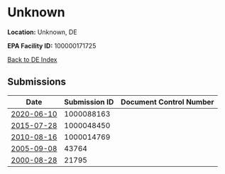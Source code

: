 # Unknown

**Location:** Unknown, DE

**EPA Facility ID:** 100000171725

[Back to DE Index](../../index.md)

## Submissions

| Date | Submission ID | Document Control Number |
|------|--------------|-------------------------|
| [2020-06-10](submissions/1000088163.md) | 1000088163 |  |
| [2015-07-28](submissions/1000048450.md) | 1000048450 |  |
| [2010-08-16](submissions/1000014769.md) | 1000014769 |  |
| [2005-09-08](submissions/43764.md) | 43764 |  |
| [2000-08-28](submissions/21795.md) | 21795 |  |
